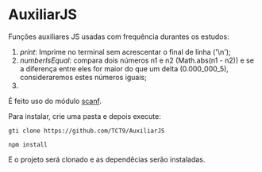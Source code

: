 # AuxiliarJS
Funções auxiliares JS usadas com frequência durantes os estudos:

1. *print*: Imprime no terminal sem acrescentar o final de linha ('\n');
2. *numberIsEqual*: compara dois números n1 e n2 (Math.abs(n1 - n2)) e se a diferença entre eles for maior do que um delta (0.000_000_5), consideraremos estes números iguais;
3. 

É feito uso do módulo [scanf](https://www.npmjs.com/package/scanf).

Para instalar, crie uma pasta e depois execute:

```gti clone https://github.com/TCT9/AuxiliarJS```

```npm install```

E o projeto será clonado e as dependêcias serão instaladas.
